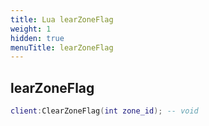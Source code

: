 ```yaml
---
title: Lua learZoneFlag
weight: 1
hidden: true
menuTitle: learZoneFlag
---
```

## learZoneFlag
```lua
client:ClearZoneFlag(int zone_id); -- void
```